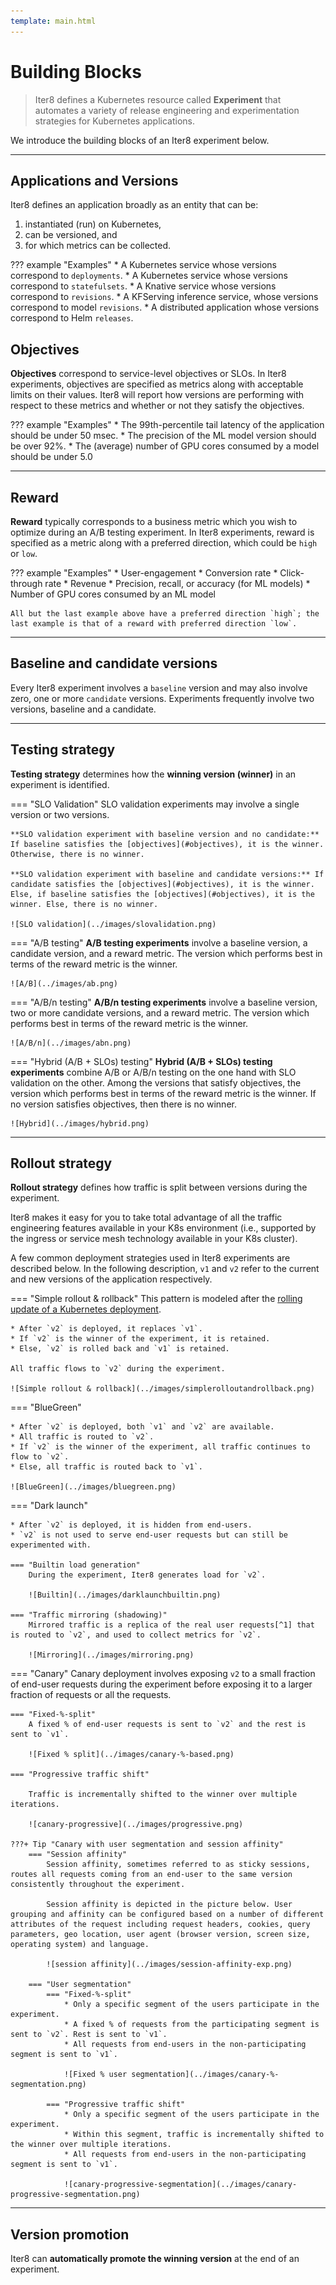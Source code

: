 ```yaml
---
template: main.html
---
```


# Building Blocks

> Iter8 defines a Kubernetes resource called **Experiment** that automates a variety of release engineering and experimentation strategies for Kubernetes applications.

We introduce the building blocks of an Iter8 experiment below.

***

## Applications and Versions
Iter8 defines an application broadly as an entity that can be:

1. instantiated (run) on Kubernetes, 
2. can be versioned, and 
3. for which metrics can be collected.

??? example "Examples"
    * A Kubernetes service whose versions correspond to `deployments`.
    * A Kubernetes service whose versions correspond to `statefulsets`.
    * A Knative service whose versions correspond to `revisions`.
    * A KFServing inference service, whose versions correspond to model `revisions`.
    * A distributed application whose versions correspond to Helm `releases`.

## Objectives

**Objectives** correspond to service-level objectives or SLOs. In Iter8 experiments, objectives are specified as metrics along with acceptable limits on their values. Iter8 will report how versions are performing with respect to these metrics and whether or not they satisfy the objectives.

??? example "Examples"
    * The 99th-percentile tail latency of the application should be under 50 msec.
    * The precision of the ML model version should be over 92%.
    * The (average) number of GPU cores consumed by a model should be under 5.0

***

## Reward
**Reward** typically corresponds to a business metric which you wish to optimize during an A/B testing experiment. In Iter8 experiments, reward is specified as a metric along with a preferred direction, which could be `high` or `low`. 

??? example "Examples"
    * User-engagement 
    * Conversion rate
    * Click-through rate
    * Revenue
    * Precision, recall, or accuracy (for ML models)
    * Number of GPU cores consumed by an ML model

    All but the last example above have a preferred direction `high`; the last example is that of a reward with preferred direction `low`.

***

## Baseline and candidate versions
Every Iter8 experiment involves a `baseline` version and may also involve zero, one or more `candidate` versions. Experiments frequently involve two versions, baseline and a candidate.

***

## Testing strategy

**Testing strategy** determines how the **winning version (winner)** in an experiment is identified.

=== "SLO Validation"
    SLO validation experiments may involve a single version or two versions.

    **SLO validation experiment with baseline version and no candidate:** If baseline satisfies the [objectives](#objectives), it is the winner. Otherwise, there is no winner.

    **SLO validation experiment with baseline and candidate versions:** If candidate satisfies the [objectives](#objectives), it is the winner. Else, if baseline satisfies the [objectives](#objectives), it is the winner. Else, there is no winner.

    ![SLO validation](../images/slovalidation.png)


=== "A/B testing"
    **A/B testing experiments** involve a baseline version, a candidate version, and a reward metric. The version which performs best in terms of the reward metric is the winner.

    ![A/B](../images/ab.png)

=== "A/B/n testing"
    **A/B/n testing experiments** involve a baseline version, two or more candidate versions, and a reward metric. The version which performs best in terms of the reward metric is the winner.

    ![A/B/n](../images/abn.png)

=== "Hybrid (A/B + SLOs) testing"
    **Hybrid (A/B + SLOs) testing experiments** combine A/B or A/B/n testing on the one hand with SLO validation on the other. Among the versions that satisfy objectives, the version which performs best in terms of the reward metric is the winner. If no version satisfies objectives, then there is no winner.

    ![Hybrid](../images/hybrid.png)

***

## Rollout strategy
**Rollout strategy** defines how traffic is split between versions during the experiment. 

Iter8 makes it easy for you to take total advantage of all the traffic engineering features available in your K8s environment (i.e., supported by the ingress or service mesh technology available in your K8s cluster). 

A few common deployment strategies used in Iter8 experiments are described below. In the following description, `v1` and `v2` refer to the current and new versions of the application respectively.

=== "Simple rollout & rollback"
    This pattern is modeled after the [rolling update of a Kubernetes deployment](https://kubernetes.io/docs/tutorials/kubernetes-basics/update/update-intro/). 
    
    * After `v2` is deployed, it replaces `v1`.
    * If `v2` is the winner of the experiment, it is retained.
    * Else, `v2` is rolled back and `v1` is retained. 
    
    All traffic flows to `v2` during the experiment.

    ![Simple rollout & rollback](../images/simplerolloutandrollback.png)

=== "BlueGreen"

    * After `v2` is deployed, both `v1` and `v2` are available. 
    * All traffic is routed to `v2`. 
    * If `v2` is the winner of the experiment, all traffic continues to flow to `v2`.
    * Else, all traffic is routed back to `v1`.

    ![BlueGreen](../images/bluegreen.png)

=== "Dark launch"

    * After `v2` is deployed, it is hidden from end-users.
    * `v2` is not used to serve end-user requests but can still be experimented with.

    === "Builtin load generation"
        During the experiment, Iter8 generates load for `v2`.

        ![Builtin](../images/darklaunchbuiltin.png)

    === "Traffic mirroring (shadowing)"
        Mirrored traffic is a replica of the real user requests[^1] that is routed to `v2`, and used to collect metrics for `v2`.

        ![Mirroring](../images/mirroring.png)

=== "Canary"
    Canary deployment involves exposing `v2` to a small fraction of end-user requests during the experiment before exposing it to a larger fraction of requests or all the requests.

    === "Fixed-%-split"
        A fixed % of end-user requests is sent to `v2` and the rest is sent to `v1`.

        ![Fixed % split](../images/canary-%-based.png)

    === "Progressive traffic shift"

        Traffic is incrementally shifted to the winner over multiple iterations.

        ![canary-progressive](../images/progressive.png)

    ???+ Tip "Canary with user segmentation and session affinity"
        === "Session affinity"            
            Session affinity, sometimes referred to as sticky sessions, routes all requests coming from an end-user to the same version consistently throughout the experiment.

            Session affinity is depicted in the picture below. User grouping and affinity can be configured based on a number of different attributes of the request including request headers, cookies, query parameters, geo location, user agent (browser version, screen size, operating system) and language.

            ![session affinity](../images/session-affinity-exp.png)

        === "User segmentation"
            === "Fixed-%-split"
                * Only a specific segment of the users participate in the experiment.
                * A fixed % of requests from the participating segment is sent to `v2`. Rest is sent to `v1`.
                * All requests from end-users in the non-participating segment is sent to `v1`.

                ![Fixed % user segmentation](../images/canary-%-segmentation.png)

            === "Progressive traffic shift"
                * Only a specific segment of the users participate in the experiment.
                * Within this segment, traffic is incrementally shifted to the winner over multiple iterations.
                * All requests from end-users in the non-participating segment is sent to `v1`.

                ![canary-progressive-segmentation](../images/canary-progressive-segmentation.png)



<!-- 
    progressive rollout incrementally shifts traffic towards the winner over multiple iterations.

    ![Canary](../images/progressive.png)

=== "Fixed-split"
    Fixed-split deployment does not shift traffic between versions.

    ![Canary](../images/fixedsplit.png) -->

***

<!-- ## Traffic engineering

**Traffic engineering** refers to features such as **dark launch, traffic mirroring/shadowing, user segmentation** and **session affinity** that provide fine-grained controls over how traffic is routed to and from app versions.

Iter8 enables you to take total advantage of all the traffic engineering features available in the service mesh, ingress technology, or networking layer present in your Kubernetes cluster.

=== "Dark launch"
    **Dark launch** enables you to deploy and experiment with a new version of your application/ML model in such a way that it is hidden from all (or most) of your end-users.

    ![Canary](../images/mirroring.png)

=== "Traffic mirroring/shadowing"
    **Traffic mirroring** or **shadowing** enables experimenting with a *dark* launched version with zero-impact on end-users. Mirrored traffic is a replica of the real user requests[^1] that is routed to the dark version. Metrics are collected and evaluated for the dark version, but responses from the dark version are ignored.

    ![Canary](../images/mirroring.png)

=== "User segmentation"
    **User segmentation** is the ability to carve out a specific segment of users for an experiment, leaving the rest of the users unaffected by the experiment. Service meshes and ingress controllers often provide the ability to route requests dynamically to different versions based on request attributes such as user identity, URI, IP address prefixes, or origin. Iter8 can leverage this functionality in experiments to control the segment of the users that will participate in the experiment. 
    
    For example, in the canary experiment depicted below, requests from the country `Wakanda` may be routed to baseline or candidate; requests that are not from `Wakanda` will not participate in the experiment and are routed only to the baseline.

    ![User segmentation](../images/segmentation.png)

=== "Session affinity"
    During A/B or canary testing experiments, it is often necessary to ensure that the version to which a particular user's request is routed remains consistent throughout the duration of the experiment. This traffic engineering feature is called **session affinity** or **session stickiness**. Service meshes and ingress controllers can enable this feature based on HTTP cookies or request attributes such as user identity, URI, IP address prefixes, or origin. Iter8 can leverage this functionality in experiments to control how user requests are routed to versions.

    For example, in the A/B testing experiment depicted below, requests from user group 1 are always routed to the baseline while requests from user group 2 are always routed to the candidate during the experiment.

    ![Session affinity](../images/session-affinity-exp.png)
*** -->


## Version promotion
Iter8 can **automatically promote the winning version** at the end of an experiment.

[^1]: It is possible to mirror only a certain percentage of the requests instead of all requests.